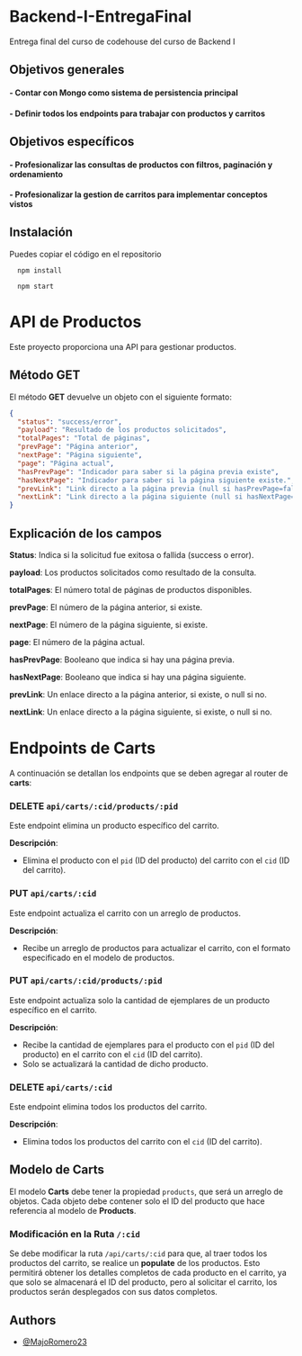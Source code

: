 # Backend-I-EntregaFinal

Entrega final del curso de codehouse del curso de Backend I 

## Objetivos generales 
#### - Contar con Mongo como sistema de persistencia principal
#### - Definir todos los endpoints para trabajar con productos y carritos

## Objetivos específicos 
#### - Profesionalizar las consultas de productos con filtros, paginación y ordenamiento
#### - Profesionalizar la gestion de carritos para implementar conceptos vistos


## Instalación

Puedes copiar el código en el repositorio

```Instala las dependencias con: 
  npm install 
```

```Ejecuta la aplicació de manera local con: 
  npm start
```

# API de Productos

Este proyecto proporciona una API para gestionar productos.

## Método GET

El método **GET** devuelve un objeto con el siguiente formato:

```json
{
  "status": "success/error",
  "payload": "Resultado de los productos solicitados",
  "totalPages": "Total de páginas",
  "prevPage": "Página anterior",
  "nextPage": "Página siguiente",
  "page": "Página actual",
  "hasPrevPage": "Indicador para saber si la página previa existe",
  "hasNextPage": "Indicador para saber si la página siguiente existe.",
  "prevLink": "Link directo a la página previa (null si hasPrevPage=false)",
  "nextLink": "Link directo a la página siguiente (null si hasNextPage=false)"
}
```

## Explicación de los campos 
**Status**: Indica si la solicitud fue exitosa o fallida (success o error).

**payload**: 
Los productos solicitados como resultado de la consulta.

**totalPages**: El número total de páginas de productos disponibles.

**prevPage**: El número de la página anterior, si existe.

**nextPage**: 
El número de la página siguiente, si existe.

**page**: 
El número de la página actual.

**hasPrevPage**: 
Booleano que indica si hay una página previa.

**hasNextPage**: 
Booleano que indica si hay una página siguiente.

**prevLink**: 
Un enlace directo a la página anterior, si existe, o null si no.

**nextLink**: 
Un enlace directo a la página siguiente, si existe, o null si no.

# Endpoints de Carts

A continuación se detallan los endpoints que se deben agregar al router de **carts**:

### DELETE `api/carts/:cid/products/:pid`
Este endpoint elimina un producto específico del carrito.

**Descripción**:
- Elimina el producto con el `pid` (ID del producto) del carrito con el `cid` (ID del carrito).

### PUT `api/carts/:cid`
Este endpoint actualiza el carrito con un arreglo de productos.

**Descripción**:
- Recibe un arreglo de productos para actualizar el carrito, con el formato especificado en el modelo de productos.

### PUT `api/carts/:cid/products/:pid`
Este endpoint actualiza solo la cantidad de ejemplares de un producto específico en el carrito.

**Descripción**:
- Recibe la cantidad de ejemplares para el producto con el `pid` (ID del producto) en el carrito con el `cid` (ID del carrito).
- Solo se actualizará la cantidad de dicho producto.

### DELETE `api/carts/:cid`
Este endpoint elimina todos los productos del carrito.

**Descripción**:
- Elimina todos los productos del carrito con el `cid` (ID del carrito).

## Modelo de Carts

El modelo **Carts** debe tener la propiedad `products`, que será un arreglo de objetos. Cada objeto debe contener solo el ID del producto que hace referencia al modelo de **Products**. 

### Modificación en la Ruta `/:cid`

Se debe modificar la ruta `/api/carts/:cid` para que, al traer todos los productos del carrito, se realice un **populate** de los productos. Esto permitirá obtener los detalles completos de cada producto en el carrito, ya que solo se almacenará el ID del producto, pero al solicitar el carrito, los productos serán desplegados con sus datos completos.

## Authors

- [@MajoRomero23](https://github.com/MajoRomero23)

